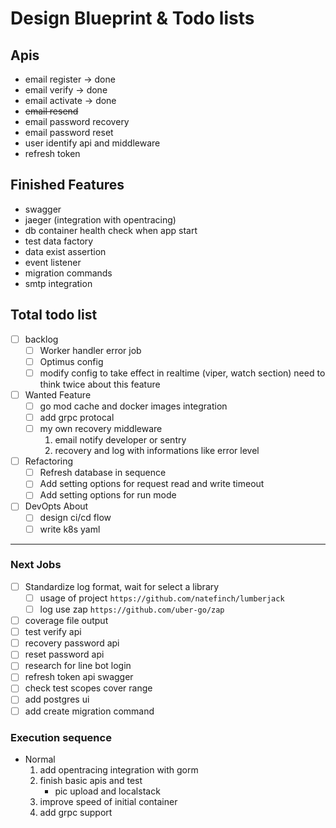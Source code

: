 # Design Blueprint & Todo lists

## Apis

* email register -> done
* email verify -> done
* email activate -> done
* ~~email resend~~
* email password recovery
* email password reset
* user identify api and middleware
* refresh token

## Finished Features
* swagger
* jaeger (integration with opentracing)
* db container health check when app start
* test data factory
* data exist assertion
* event listener 
* migration commands
* smtp integration

## Total todo list
* [ ] backlog
    - [ ] Worker handler error job
    - [ ] Optimus config
    - [ ] modify config to take effect in realtime (viper, watch section) need to think twice about this feature
* [ ] Wanted Feature
    - [ ] go mod cache and docker images integration
    - [ ] add grpc protocal
    - [ ] my own recovery middleware
        1. email notify developer or sentry
        2. recovery and log with informations like error level
* [ ] Refactoring
    * [ ] Refresh database in sequence
    * [ ] Add setting options for request read and write timeout
    * [ ] Add setting options for run mode
* [ ] DevOpts About
    - [ ] design ci/cd flow
    - [ ] write k8s yaml

---
### Next Jobs
* [ ] Standardize log format, wait for select a library
    - [ ] usage of project `https://github.com/natefinch/lumberjack`
    - [ ] log use zap `https://github.com/uber-go/zap`
* [ ] coverage file output
* [ ] test verify api
* [ ] recovery password api
* [ ] reset password api
* [ ] research for line bot login
* [ ] refresh token api swagger
* [ ] check test scopes cover range
* [ ] add postgres ui
* [ ] add create migration command

### Execution sequence
* Normal
    1. add opentracing integration with gorm
    2. finish basic apis and test
       * pic upload and localstack
    4. improve speed of initial container
    5. add grpc support
